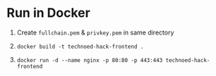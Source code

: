 # Run in Docker

1. Create `fullchain.pem` & `privkey.pem` in same directory

2. `docker build -t technoed-hack-frontend . `

3. `docker run -d --name nginx -p 80:80 -p 443:443 technoed-hack-frontend`
